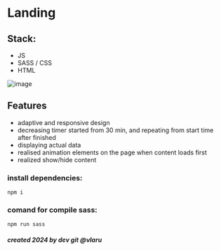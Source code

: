 # Landing 
## Stack:
- JS
- SASS / CSS
- HTML

![image](https://github.com/user-attachments/assets/7629245e-4e2c-43ca-b870-b6c6d365aefa)

## Features
- adaptive and responsive design
- decreasing timer started from 30 min, and repeating from start time after finished
- displaying actual data
- realised animation elements on the page when content loads first
- realized show/hide content

### install dependencies:
``
npm i
``
### comand for compile sass:
``
npm run sass
``
##### created 2024 by dev git @vlaru
